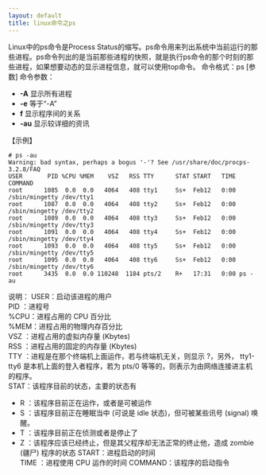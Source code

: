 ```yaml
---
layout: default
title: linux命令之ps
---
```


Linux中的ps命令是Process Status的缩写。ps命令用来列出系统中当前运行的那些进程。ps命令列出的是当前那些进程的快照，就是执行ps命令的那个时刻的那些进程，如果想要动态的显示进程信息，就可以使用top命令。
命令格式：ps [参数]
命令参数：
  * **-A** 显示所有进程  
  * **-e** 等于“-A”
  * **f**  显示程序间的关系
  * **-au** 显示较详细的资讯
  
  
【示例】
```
# ps -au
Warning: bad syntax, perhaps a bogus '-'? See /usr/share/doc/procps-3.2.8/FAQ
USER       PID %CPU %MEM    VSZ   RSS TTY      STAT START   TIME COMMAND
root      1085  0.0  0.0   4064   408 tty1     Ss+  Feb12   0:00 /sbin/mingetty /dev/tty1
root      1087  0.0  0.0   4064   408 tty2     Ss+  Feb12   0:00 /sbin/mingetty /dev/tty2
root      1089  0.0  0.0   4064   408 tty3     Ss+  Feb12   0:00 /sbin/mingetty /dev/tty3
root      1091  0.0  0.0   4064   408 tty4     Ss+  Feb12   0:00 /sbin/mingetty /dev/tty4
root      1093  0.0  0.0   4064   408 tty5     Ss+  Feb12   0:00 /sbin/mingetty /dev/tty5
root      1095  0.0  0.0   4064   408 tty6     Ss+  Feb12   0:00 /sbin/mingetty /dev/tty6
root      3435  0.0  0.0 110248  1184 pts/2    R+   17:31   0:00 ps -au
```
说明：
USER：启动该进程的用户  
PID ：进程号  
%CPU：进程占用的 CPU 百分比  
%MEM：进程占用的物理内存百分比  
VSZ ：进程占用的虚拟内存量 (Kbytes)  
RSS ：进程占用的固定的内存量 (Kbytes)  
TTY ：进程是在那个终端机上面运作，若与终端机无关，则显示 ?，另外， tty1-tty6 是本机上面的登入者程序，若为 pts/0 等等的，则表示为由网络连接进主机的程序。  
STAT：该程序目前的状态，主要的状态有
  * R ：该程序目前正在运作，或者是可被运作
  * S ：该程序目前正在睡眠当中 (可说是 idle 状态)，但可被某些讯号 (signal) 唤醒。
  * T ：该程序目前正在侦测或者是停止了
  * Z ：该程序应该已经终止，但是其父程序却无法正常的终止他，造成 zombie (疆尸) 程序的状态
START：进程启动的时间  
TIME ：进程使用 CPU 运作的时间
COMMAND：该程序的启动指令

